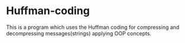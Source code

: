 # Huffman-coding

This is a program which uses the Huffman coding for compressing and decompressing messages(strings) applying OOP concepts.
